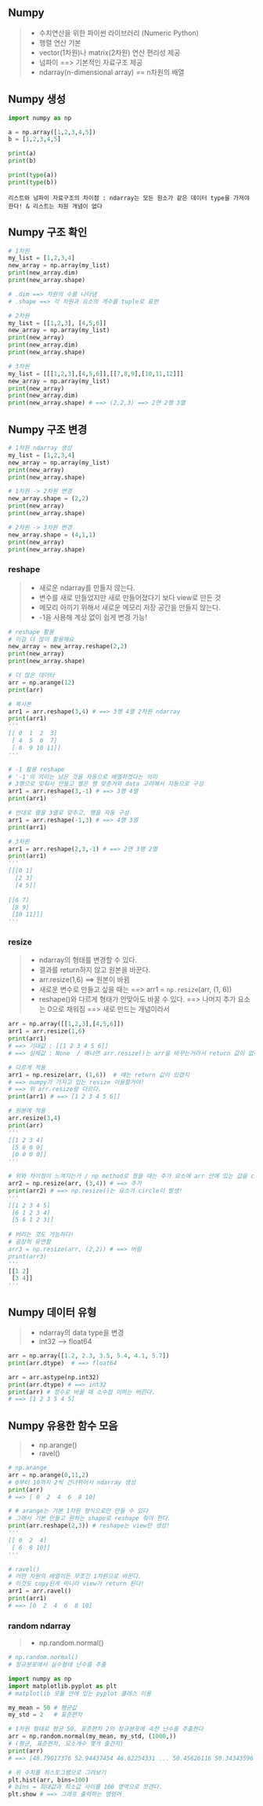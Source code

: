 ## Numpy

> - 수치연산을 위한 파이썬 라이브러리 (Numeric Python)
> - 행렬 연산 기본
> - vector(1차원)나 matrix(2차원) 연산 편리성 제공
> - 넘파이 ==> 기본적인 자료구조 제공
> - ndarray(n-dimensional array) == n차원의 배열



## Numpy 생성

```python
import numpy as np

a = np.array([1,2,3,4,5])
b = [1,2,3,4,5]

print(a)
print(b)

print(type(a))
print(type(b))
```

`리스트와 넘파이 자료구조의 차이점 : ndarray는 모든 원소가 같은 데이터 type을 가져야 한다! & 리스트는 차원 개념이 없다`



## Numpy 구조 확인

```python
# 1차원
my_list = [1,2,3,4]
new_array = np.array(my_list)
print(new_array.dim)
print(new_array.shape)

# .dim ==> 차원의 수를 나타냄
# .shape ==> 각 차원과 요소의 개수를 tuple로 표현

# 2차원
my_list = [[1,2,3], [4,5,6]]
new_array = np.array(my_list)
print(new_array)
print(new_array.dim)
print(new_array.shape)

# 3차원
my_list = [[[1,2,3],[4,5,6]],[[7,8,9],[10,11,12]]]
new_array = np.array(my_list)
print(new_array)
print(new_array.dim)
print(new_array.shape) # ==> (2,2,3) ==> 2면 2행 3열
```



## Numpy 구조 변경

```python
# 1차원 ndarray 생성
my_list = [1,2,3,4]
new_array = np.array(my_list)
print(new_array)
print(new_array.shape)

# 1차원 -> 2차원 변경
new_array.shape = (2,2)
print(new_array)
print(new_array.shape)

# 2차원 -> 3차원 변경
new_array.shape = (4,1,1)
print(new_array)
print(new_array.shape)
```

### reshape

> - 새로운 ndarray를 만들지 않는다.
> - 변수를 새로 만들었지만 새로 만들어졌다기 보다 view로 만든 것
> - 메모리 아끼기 위해서 새로운 메모리 저장 공간을 만들지 않는다.
> - -1을 사용해 계상 없이 쉽게 변경 가능!

```python
# reshape 활용
# 이걸 더 많이 활용해요
new_array = new_array.reshape(2,2)
print(new_array)
print(new_array.shape)

# 더 많은 데이터
arr = np.arange(12)
print(arr)

# 복사본
arr1 = arr.reshape(3,4) # ==> 3행 4열 2차원 ndarray
print(arr1)
'''
[[ 0  1  2  3]
 [ 4  5  6  7]
 [ 8  9 10 11]]
'''

# -1 활용 reshape
# '-1'의 의미는 남은 것을 자동으로 배열하겠다는 의미
# 3행으로 맞춰서 만들고 열은 행 맞춘거와 data 고려해서 자동으로 구성
arr1 = arr.reshape(3,-1) # ==> 3행 4열
print(arr1)

# 반대로 열을 3열로 맞추고, 행을 자동 구성
arr1 = arr.reshape(-1,3) # ==> 4행 3열
print(arr1)

# 3차원
arr1 = arr.reshape(2,3,-1) # ==> 2면 3행 2열 
print(arr1)
'''
[[[0 1]
  [2 3]
  [4 5]]
    
[[6 7]
 [8 9]
 [10 11]]]
'''
```

### resize

> - ndarray의 형태를 변경할 수 있다.
> - 결과를 return하지 않고 원본을 바꾼다.
> - arr.resize(1,6) ==> 원본이 바뀜
> - 새로운 변수로 만들고 싶을 때는 ==> arr1 = `np.resize`(arr, (1, 6))
> - reshape()와 다르게 형태가 안맞아도 바꿀 수 있다. ==> 나머지 추가 요소는 0으로 채워짐 ==> 새로 만드는 개념이라서

```python
arr = np.array([[1,2,3],[4,5,6]])
arr1 = arr.resize(1,6)
print(arr1)
# ==> 기대값 : [[1 2 3 4 5 6]]
# ==> 실제값 : None  / 왜냐면 arr.resize()는 arr을 바꾸는거라서 return 값이 없어

# 다르게 적용
arr1 = np.resize(arr, (1,6))  # 얘는 return 값이 있겠지
# ==> numpy가 가지고 있는 resize 이용할거야!
# ==> 위 arr.resize랑 다르다.
print(arr1) # ==> [1 2 3 4 5 6]]

# 원본에 적용
arr.resize(3,4)
print(arr)
'''
[[1 2 3 4]
 [5 6 0 0]
 [0 0 0 0]]
'''

# 위와 차이점이 느껴지는가 / np method로 줬을 때는 추가 요소에 arr 안에 있는 값을 circle 시킨다.
arr2 = np.resize(arr, (3,4)) # ==> 추가
print(arr2) # ==> np.resize()는 요소가 circle이 발생!
'''
[[1 2 3 4 5]
 [6 1 2 3 4]
 [5 6 1 2 3]]
 
# 버리는 것도 가능하다!
# 굉장히 유연함
arr3 = np.resize(arr, (2,2)) # ==> 버림
print(arr3)
'''
[[1 2]
 [3 4]]
'''

```



## Numpy 데이터 유형

> - ndarray의 data type을 변경
> - int32 --> float64

```python
arr = np.array([1.2, 2.3, 3.5, 5.4, 4.1, 5.7])
print(arr.dtype)  # ==> float64

arr = arr.astype(np.int32)
print(arr.dtype) # ==> int32
print(arr) # 정수로 바꿀 때 소수점 이하는 버린다.
# ==> [1 2 3 5 4 5]
```



## Numpy 유용한 함수 모음

> - np.arange()
> - ravel()

```python
# np.arange
arr = np.arange(0,11,2)
# 0부터 10까지 2씩 건너뀌어서 ndarray 생성
print(arr)
# ==> [ 0  2  4  6  8 10]

# # arange는 기본 1차원 형식으로만 만들 수 있다
# 그래서 기본 만들고 원하는 shape로 reshape 줘야 한다.
print(arr.reshape(2,3)) # reshape는 view만 생성!
'''
[[ 0  2  4]
 [ 6  8 10]]
'''

# ravel()
# 어떤 차원의 배열이든 무조건 1차원으로 바꾼다.
# 이것도 copy된게 아니라 view가 return 된다!
arr1 = arr.ravel()
print(arr1)
# ==> [0  2  4  6  8 10]

```

### random ndarray

> - np.random.normal()

```python
# np.random.normal()
# 정규분포에서 실수형태 난수를 추출

import numpy as np
import matplotlib.pyplot as plt
# matplotlib 모듈 안에 있는 pyplot 클래스 이용

my_mean = 50 # 평균값
my_std = 2   # 표준편차

# 1차원 형태로 평균 50, 표준편차 2의 정규분포에 속한 난수를 추출한다
arr = np.random.normal(my_mean, my_std, (1000,)) 
# (평균, 표준편차, 요소개수 몇개 줄건지)
print(arr)
# ==> [48.79017376 52.94437454 46.62254331 ... 50.45626116 50.34343596 48.44195045]

# 위 수치를 히스토그램으로 그려보기
plt.hist(arr, bins=100)
# bins = 최대값과 최소값 사이를 100 영역으로 쪼갠다.
plt.show # ==> 그래프 출력하는 명령어
```

